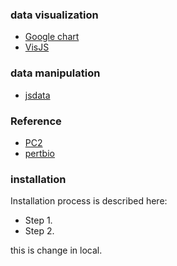 
### data visualization

* [Google chart](https://developers.google.com/chart/)
* [VisJS](http://visjs.org/)


### data manipulation

* [jsdata](http://learnjsdata.com/)


### Reference

* [PC2](http://www.pathwaycommons.org/pcviz/)
* [pertbio](http://www.sanderlab.org/pertbio/)


### installation

Installation process is described here: 

* Step 1.
* Step 2. 

this is change in local.

